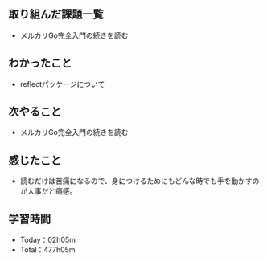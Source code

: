 ## 取り組んだ課題一覧
- メルカリGo完全入門の続きを読む
 
## わかったこと
- reflectパッケージについて

## 次やること
- メルカリGo完全入門の続きを読む

## 感じたこと
- 読むだけは苦痛になるので、身につけるためにもどんな時でも手を動かすのが大事だと痛感。

## 学習時間
- Today：02h05m
- Total：477h05m
